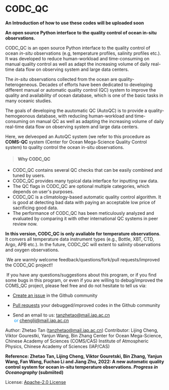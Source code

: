 # CODC_QC

__**An Introduction of how to use these codes will be uploaded soon**__

**An open source Python interface to the quality control of ocean in-situ observations.**

CODC_QC is an open source Python interface to the quality control of ocean *in-situ* observations (e.g, temperature profiles, salinity profiles etc.). It was developed to reduce human-workload and time-consuming on manual quality control as well as adapt the increasing volume of daily real-time data flow on observing system and large data centers. 

The *in-situ* observations collected from the ocean are quality-heterogeneous. Decades of efforts have been dedicated to developing different manual or automatic quality control (QC) system to improve the quality and availability of ocean database, which is one of the basic tasks in many oceanic studies.

The goals of developing the auutomatic QC (AutoQC) is to provide a quality-hemogeonous database, with reduciing human-workload and time-consuming on manual QC as well as adapting the increasing volume of daily real-time data flow on observing system and large data centers. 

Here, we delveoped an AutoQC system (we refer to this procedure as **COMS-QC** system (Center for Ocean Mega-Science Quality Control system) to quality control the ocean in-situ observations. 



> #### Why CODC_QC

- CODC_QC contains several QC checks that can be easily combined and tuned by users.
- CODC_QC provides many typical data interface for inputting raw data.
- The QC flags in CODC_QC are optional multiple categories, which depends on user's purposes.
- CODC_QC is a climatology-based automatic quality control algorithm. It is good at detecting bad data with paying an acceptable low price of sacrificing good data.
- The performance of CODC_QC has been meticulously analyzed and evaluated by comparing it with other international QC systems in peer review now.

**In this version, CODC_QC is only avaliable for temperature observations**. It convers all temperature data instrument types (e.g., Bottle, XBT, CTD, Argo, APB etc.).  In the future, CODC_QC will extent to salinity observations and oxygen observations.


​	We are warmly welcome feedback/questions/fork/pull requests/improved the CODC_QC project!!

​	If you have any questions/suggestions about this program, or if you find some bugs in this program, or even if you are willing to debug/improved the COMS_QC project, please feel free and do not hesitate to tell us via:

+ [Create an issue](https://github.com/zqtzt/COMS-AutoQC/issues) in the Github community

+ [Pull requests](https://github.com/zqtzt/COMS-AutoQC/pulls]) your debugged/improved codes in the Github community

+ Send an email to us: <font color=#0099ff><u>tanzhetao@mail.iap.ac.cn</u> </font><font color=#0099ff> or <u>chenglij@mail.iap.ac.cn</u> </font>



Author: Zhetao Tan (<font color=#0099ff><u>tanzhetao@mail.iap.ac.cn</u></font>) 
Contributor: Lijing Cheng, Viktor Gourestki, Yanjun Wang, Bin Zhang
Center for Ocean Mega-Science, Chinese Academy of Sciences (COMS/CAS)
Institute of Atmospheric Physics, Chinese Academy of Sciences (IAP/CAS)


**Reference: Zhetao Tan, Lijing Cheng, Viktor Gouretski, Bin Zhang, Yanjun Wang, Fan Wang, Fuchao Li and Jiang Zhu, 2022: A new automatic quality control system for ocean in-situ temperature observations. _Progress in Oceanography_ (submiited)**



License: [Apache-2.0 License](https://github.com/zqtzt/COMSQC/blob/main/LICENSE)
